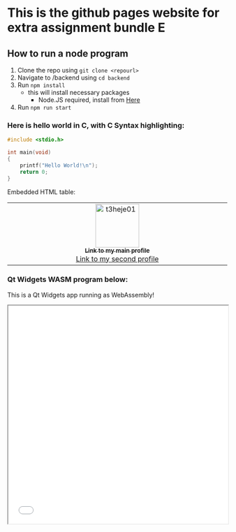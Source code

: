 # This is the github pages website for extra assignment bundle E

## How to run a node program

1. Clone the repo using `git clone <repourl>`
2. Navigate to /backend using `cd backend`
3. Run `npm install`
   - this will install necessary packages
     - Node.JS required, install from [Here](https://nodejs.org/en/download)
4. Run `npm run start`

### Here is hello world in C, with C Syntax highlighting:

```c
#include <stdio.h>

int main(void)
{
    printf("Hello World!\n");
    return 0;
}
```

Embedded HTML table:

<table>
    <tbody>
        <tr>
            <td align="center" valign="top" width="20%">
                <a href="https://github.com/mintusmaximus">
                <img src="https://avatars.githubusercontent.com/u/202667105?v=4" width="100px;" alt="t3heje01"/>
                <br />
                <sub>
                <b>Link to my main profile</b>
                </sub></a><br />
                <a href="https://github.com/t3heje01/" title="Title of link">Link to my second profile</a>
            </td>
        </tr>
    </tbody>
</table>

### Qt Widgets WASM program below:

This is a Qt Widgets app running as WebAssembly!

<div>
    <iframe src="./WASM/build/program.html" width="100%" height="500px"></iframe>
</div>
